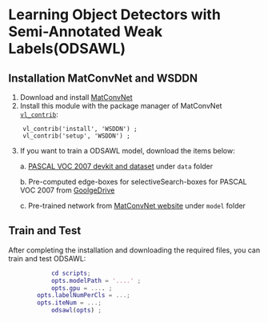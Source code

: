 # Learning Object Detectors with Semi-Annotated Weak Labels(ODSAWL)


## Installation MatConvNet and WSDDN
1. Download and install [MatConvNet](http://www.vlfeat.org/matconvnet/install/)
2. Install this module with the package manager of MatConvNet [`vl_contrib`](http://www.vlfeat.org/matconvnet/mfiles/vl_contrib/#notes):

```
    vl_contrib('install', 'WSDDN') ;
    vl_contrib('setup', 'WSDDN') ;
```

3. If you want to train a ODSAWL model, download the items below:

    a.  [PASCAL VOC 2007 devkit and dataset](http://host.robots.ox.ac.uk/pascal/VOC/) under `data` folder

    b.  Pre-computed edge-boxes for selectiveSearch-boxes for PASCAL VOC 2007 from [GoolgeDrive](https://drive.google.com/drive/folders/1WXxErFMjZ013xpSfjQWJMVZYt5dpYbNB?usp=sharing)
    
    c. Pre-trained network from [MatConvNet website](http://www.vlfeat.org/matconvnet/models) under `model` folder

## Train and Test

After completing the installation and downloading the required files, you can train and test ODSAWL:

```matlab
            cd scripts;
            opts.modelPath = '....' ;
            opts.gpu = .... ;
	    opts.labelNumPerCls = ...;
	    opts.iteNum = ...;
            odsawl(opts) ;
                        
```
